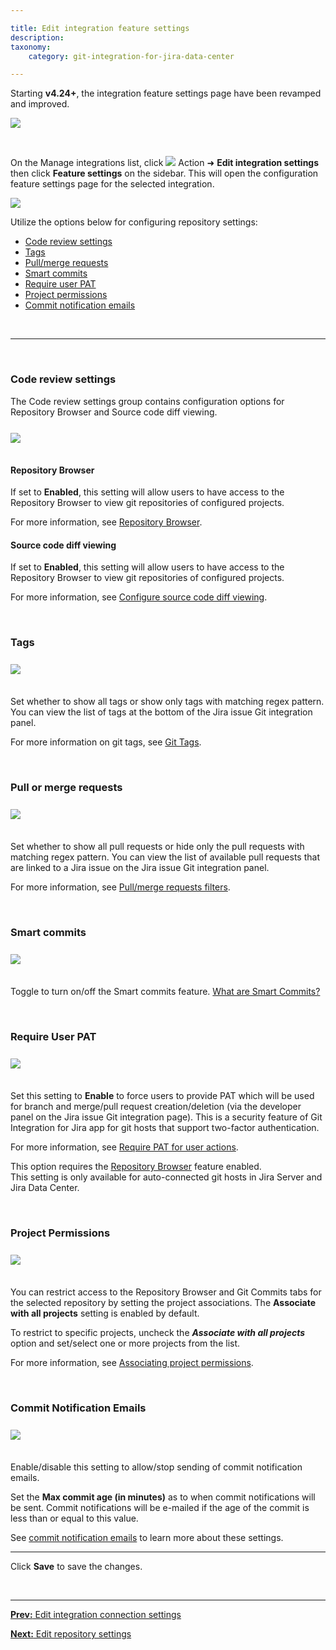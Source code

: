 ```yaml
---

title: Edit integration feature settings
description:
taxonomy:
    category: git-integration-for-jira-data-center

---
```


Starting **v4.24+**, the integration feature settings page have been revamped and improved.

![](/wp-content/uploads/gij-gitserverdc-edit-repository-actions-menu-sel.png)

&nbsp;

On the Manage integrations list, click <img src='/wp-content/uploads/actions-icon.png' /> Action ➜ **Edit integration settings** then click **Feature settings** on the sidebar. This will open the configuration feature settings page for the selected integration.

![](/wp-content/uploads/gij-gitserverdc-edit-integration-feature-settings-01.png)

Utilize the options below for configuring repository settings:

*   [Code review settings](#code-review-settings)
*   [Tags](#tags)
*   [Pull/merge requests](#pull-or-merge-requests)
*   [Smart commits](#smart-commits)
*   [Require user PAT](#require-user-pat)
*   [Project permissions](#project-permissions)
*   [Commit notification emails](#commit-notification-emails)

&nbsp;
* * *
&nbsp;

### Code review settings

The Code review settings group contains configuration options for Repository Browser and Source code diff viewing.

<img src='/wp-content/uploads/gij-gitserverdc-edit-integration-feature-settings-02.png' style='margin:25px auto 35px auto;display:block;max-width:100%;' />

#### Repository Browser

If set to **Enabled**, this setting will allow users to have access to the Repository Browser to view git repositories of configured projects.

For more information, see [Repository Browser](/git-integration-for-jira-data-center/repository-browser-gij-self-managed/).

#### Source code diff viewing

If set to **Enabled**, this setting will allow users to have access to the Repository Browser to view git repositories of configured projects.

For more information, see [Configure source code diff viewing](/git-integration-for-jira-data-center/configure-source-code-diff-viewing-gij-self-managed).

&nbsp;

### Tags

<img src='/wp-content/uploads/gij-gitserverdc-edit-integration-feature-settings-03.png' style='margin:25px auto 35px auto;display:block;max-width:100%;' />

Set whether to show all tags or show only tags with matching regex pattern. You can view the list of tags at the bottom of the Jira issue Git integration panel.

For more information on git tags, see [Git Tags](/git-integration-for-jira-data-center/git-tags-gij-self-managed/).

&nbsp;

### Pull or merge requests

<img src='/wp-content/uploads/gij-gitserverdc-edit-integration-feature-settings-04.png' style='margin:25px auto 35px auto;display:block;max-width:100%;' />

Set whether to show all pull requests or hide only the pull requests with matching regex pattern. You can view the list of available pull requests that are linked to a Jira issue on the Jira issue Git integration panel. 

For more information, see [Pull/merge requests filters](/git-integration-for-jira-data-center/pull-request-filters-gij-self-managed).

&nbsp;

### Smart commits

<img src='/wp-content/uploads/gij-gitserverdc-edit-integration-feature-settings-05.png' style='margin:25px auto 35px auto;display:block;max-width:100%;' />

Toggle to turn on/off the Smart commits feature. [What are Smart Commits?](/git-integration-for-jira-data-center/smart-commits-overview-gij-self-managed)

&nbsp;

### Require User PAT

<img src='/wp-content/uploads/gij-gitserverdc-edit-integration-feature-settings-06.png' style='margin:25px auto 35px auto;display:block;max-width:100%;' />

Set this setting to **Enable** to force users to provide PAT which will be used for branch and merge/pull request creation/deletion (via the developer panel on the Jira issue Git integration page). This is a security feature of Git Integration for Jira app for git hosts that support two-factor authentication.

For more information, see [Require PAT for user actions](/git-integration-for-jira-data-center/require-personal-access-tokens-for-user-actions-create-branch-pull-request-gij-self-managed).

<div class="bbb-callout bbb--alert">
    <div class="irow">
    <div class="ilogobox">
        <span class="logoimg"></span>
    </div>
    <div class="imsgbox">
        This option requires the <a href='/git-integration-for-jira-data-center/repository-browser-gij-self-managed'>Repository Browser</a> feature enabled.
    </div>
    </div>
</div>

<div class="bbb-callout bbb--info">
    <div class="irow">
    <div class="ilogobox">
        <span class="logoimg"></span>
    </div>
    <div class="imsgbox">
        This setting is only available for auto-connected git hosts in Jira Server and Jira Data Center.
    </div>
    </div>
</div>

&nbsp;

### Project Permissions

<img src='/wp-content/uploads/gij-gitserverdc-edit-integration-feature-settings-07.png' style='margin:25px auto 35px auto;display:block;max-width:100%;' />

You can restrict access to the Repository Browser and Git Commits tabs for the selected repository by setting the project associations. The **Associate with all projects** setting is enabled by default.

To restrict to specific projects, uncheck the _**Associate with all projects**_ option and set/select one or more projects from the list.

For more information, see [Associating project permissions](/git-integration-for-jira-data-center/associating-project-permissions-gij-self-managed).

&nbsp;

### Commit Notification Emails

<img src='/wp-content/uploads/gij-gitserverdc-edit-integration-feature-settings-08.png' style='margin:25px auto 35px auto;display:block;max-width:100%;' />

Enable/disable this setting to allow/stop sending of commit notification emails.

Set the **Max commit age (in minutes)** as to when commit notifications will be sent. Commit notifications will be e-mailed if the age of the commit is less than or equal to this value.

See [commit notification emails](/git-integration-for-jira-data-center/commit-email-notifications-gij-self-managed) to learn more about these settings.

* * *

Click **Save** to save the changes.

&nbsp;
* * *

[**Prev:** Edit integration connection settings](/git-integration-for-jira-data-center/edit-integration-connection-settings-gij-self-managed)

[**Next:** Edit repository settings](/git-integration-for-jira-data-center/edit-repository-settings-gij-self-managed)

